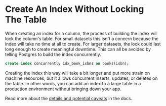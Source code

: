 # Create An Index Without Locking The Table

When creating an index for a column, the process of building the index will
lock the column's table. For small datasets this isn't a concern because the
index will take no time at all to create. For larger datasets, the lock could
last long enough to create meaningful downtime. This can all be avoided by
telling Postgres to build the index concurrently.

```sql
create index concurrently idx_book_isbns on books(isbn);
```

Creating the index this way will take a bit longer and put more strain on
machine resources, but it allows concurrent inserts, updates, or deletes on the
table. In other words, you can add an index to a large table in a production
environment without bringing down your app.

Read more about the [details and potential
caveats](https://www.postgresql.org/docs/current/sql-createindex.html#SQL-CREATEINDEX-CONCURRENTLY)
in the docs.
